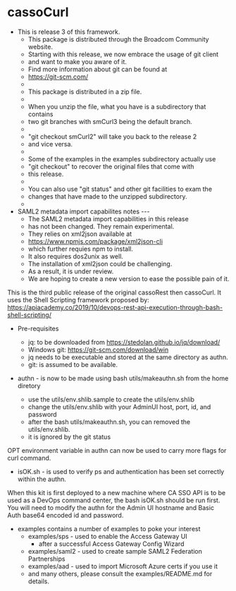 # cassoCurl

* This is release 3 of this framework.
	* This package is distributed through the Broadcom Community website.
	* Starting with this release, we now embrace the usage of git client
	* and want to make you aware of it.
	* Find more information about git can be found at
	* https://git-scm.com/
	*
	* This package is distributed in a zip file.
	*
	* When you unzip the file, what you have is a subdirectory that contains
	* two git branches with smCurl3 being the default branch.
	*
	* "git checkout smCurl2" will take you back to the release 2
	* and vice versa.
	*
	* Some of the examples in the examples subdirectory actually use
	* "git checkout" to recover the original files that come with 
	* this release.
	*
	* You can also use "git status" and other git facilities to exam the
	* changes that have made to the unzipped subdirectory.
	*
* SAML2 metadata import capabilites notes ---
	* The SAML2 metadata import capabilities in this release
	* has not been changed. They remain experimental.
	* They relies on xml2json available at
	* https://www.npmjs.com/package/xml2json-cli
	* which further requies npm to install.
	* It also requires dos2unix as well.
	* The installation of xml2json could be challenging.
	* As a result, it is under review.
	* We are hoping to create a new version to ease the possible pain of it.

This is the third public release of the original cassoRest then cassoCurl.
It uses the Shell Scripting framework proposed by:
https://apiacademy.co/2019/10/devops-rest-api-execution-through-bash-shell-scripting/

* Pre-requisites
	* jq: to be downloaded from https://stedolan.github.io/jq/download/
	* Windows git: https://git-scm.com/download/win
	* jq needs to be executable and stored at the same directory as authn.
	* git: is assumed to be available.

* authn - is now to be made using bash utils/makeauthn.sh from the home diretory
	* use the utils/env.shlib.sample to create the utils/env.shlib
	* change the utils/env.shlib with your AdminUI host, port, id, and password
	* after the bash utils/makeauthn.sh, you can removed the utils/env.shlib.
	* it is ignored by the git status

OPT environment variable in authn can now be used to carry more flags for curl command.

* isOK.sh - is used to verify ps and authentication has been set correctly within the authn.

When this kit is first deployed to a new machine where CA SSO API is 
to be used as a DevOps command center, the bash isOK.sh should be run first.
You will need to modify the authn for the Admin UI hostname and
Basic Auth base64 encoded id and password.

* examples contains a number of examples to poke your interest
	* examples/sps - used to enable the Access Gateway UI
		* after a successful Access Gateway Config Wizard
	* examples/saml2 - used to create sample SAML2 Federation Partnerships
	* examples/aad - used to import Microsoft Azure certs if you use it
	* and many others, please consult the examples/README.md for details.
